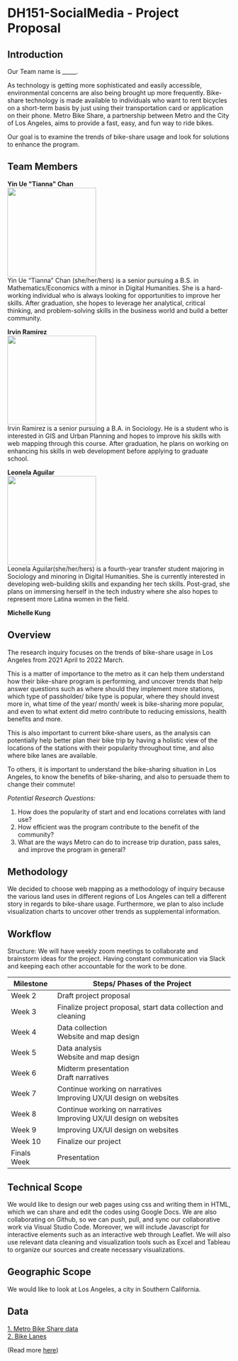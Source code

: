 # DH151-SocialMedia - Project Proposal
 
## Introduction
 
Our Team name is _____.
 
As technology is getting more sophisticated and easily accessible, environmental concerns are also being brought up more frequently. Bike-share technology is made available to individuals who want to rent bicycles on a short-term basis by just using their transportation card or application on their phone. Metro Bike Share, a partnership between Metro and the City of Los Angeles, aims to provide a fast, easy, and fun way to ride bikes.
 
Our goal is to examine the trends of bike-share usage and look for solutions to enhance the program.  
 
## Team Members
 
**Yin Ue "Tianna" Chan** <br>
<img src="https://media-exp1.licdn.com/dms/image/C5603AQE1rl-7O7DIqA/profile-displayphoto-shrink_800_800/0/1558023875966?e=1655337600&v=beta&t=81lA8R8NIq4fjkHsiKX49BaHsQ5oA_SeAMQnkAGFxvE" width="200"> <br>
Yin Ue “Tianna” Chan (she/her/hers) is a senior pursuing a B.S. in Mathematics/Economics with a minor in Digital Humanities. She is a hard-working individual who is always looking for opportunities to improve her skills. After graduation, she hopes to leverage her analytical, critical thinking, and problem-solving skills in the business world and build a better community.
 
**Irvin Ramirez** <br>
<img src="https://i.ibb.co/JdjDmK9/image.jpg" width="200"> <br>
Irvin Ramirez is a senior pursuing a B.A. in Sociology. He is a student who is interested in GIS and Urban Planning and hopes to improve his skills with web mapping through this course. After graduation, he plans on working on enhancing his skills in web development before applying to graduate school.
 
**Leonela Aguilar** <br>
<img src="https://wspucla.files.wordpress.com/2021/06/thumbnail_leonela-aguilar_photo.jpg" width="200"> <br>
Leonela Aguilar(she/her/hers) is a fourth-year transfer student majoring in Sociology and minoring in Digital Humanities. She is currently interested in developing web-building skills and expanding her tech skills. Post-grad, she plans on immersing herself in the tech industry where she also hopes to represent more Latina women in the field. 
 
**Michelle Kung** <br>
<!--<img src="  " width="200"> <br>-->
 
## Overview
The research inquiry focuses on the trends of bike-share usage in Los Angeles from 2021 April to 2022 March. 

This is a matter of importance to the metro as it can help them understand how their bike-share program is performing, and uncover trends that help answer questions such as where should they implement more stations, which type of passholder/ bike type is popular, where they should invest more in, what time of the year/ month/ week is bike-sharing more popular, and even to what extent did metro contribute to reducing emissions, health benefits and more. 
 
This is also important to current bike-share users, as the analysis can potentially help better plan their bike trip by having a holistic view of the locations of the stations with their popularity throughout time, and also where bike lanes are available. 
 
To others, it is important to understand the bike-sharing situation in Los Angeles, to know the benefits of bike-sharing, and also to persuade them to change their commute!
 
<i> Potential Research Questions: </i>
1. How does the popularity of start and end locations correlates with land use?  <br>
2. How efficient was the program contribute to the benefit of the community? <br>
3. What are the ways Metro can do to increase trip duration, pass sales, and improve the program in general?  
 
 
## Methodology
We decided to choose web mapping as a methodology of inquiry because the various land uses in different regions of Los Angeles can tell a different story in regards to bike-share usage. Furthermore, we plan to also include visualization charts to uncover other trends as supplemental information.
 
## Workflow
Structure: We will have weekly zoom meetings to collaborate and brainstorm ideas for the project. Having constant communication via Slack and keeping each other accountable for the work to be done. <br>
 
| Milestone | Steps/ Phases of the Project |
| --- | --- |
| Week 2 | Draft project proposal |
| Week 3 | Finalize project proposal, start data collection and cleaning |
| Week 4 | Data collection <br> Website and map design |
| Week 5 | Data analysis <br> Website and map design |
| Week 6 | Midterm presentation <br> Draft narratives |
| Week 7 | Continue working on narratives <br> Improving UX/UI design on websites |
| Week 8 | Continue working on narratives <br> Improving UX/UI design on websites |
| Week 9 | Improving UX/UI design on websites <br>|
| Week 10 | Finalize our project |
| Finals Week | Presentation |
 
## Technical Scope
We would like to design our web pages using css and writing them in HTML, which we can share and edit the codes using Google Docs. We are also collaborating on Github, so we can push, pull, and sync our collaborative work via Visual Studio Code. Moreover, we will include Javascript for interactive elements such as an interactive web through Leaflet. We will also use relevant data cleaning and visualization tools such as Excel and Tableau to organize our sources and create necessary visualizations.
 
## Geographic Scope
We would like to look at Los Angeles, a city in Southern California.  
 
## Data
<a href="https://bikeshare.metro.net/about/data/">1. Metro Bike Share data</a> <br>
<a href="https://geohub.lacity.org/datasets/230abc621b144dbc96cca83d65bd454d/explore?location=34.033311%2C-118.317725%2C10.87">2. Bike Lanes</a><br>

(Read more <a href="Blog/Week4/dataplan">here</a>)
